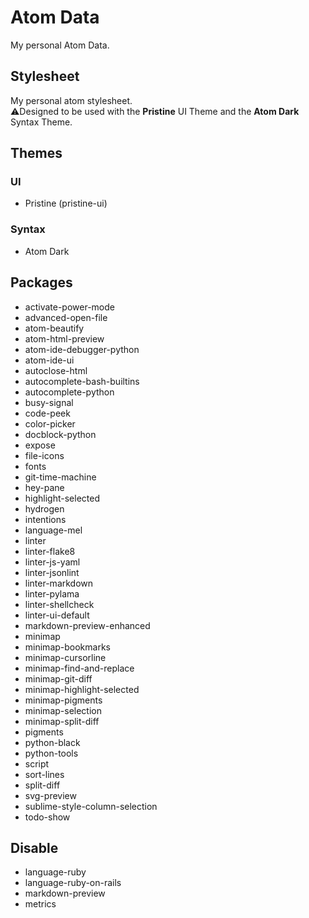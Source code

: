 # Atom Data #
My personal Atom Data.

## Stylesheet ##
My personal atom stylesheet.  
:warning:Designed to be used with the **Pristine** UI Theme and the **Atom Dark** Syntax Theme.

## Themes ##
### UI ###
-   Pristine (pristine-ui)

### Syntax ###
-   Atom Dark

## Packages ##
-   activate-power-mode
-   advanced-open-file
-   atom-beautify
-   atom-html-preview
-   atom-ide-debugger-python
-   atom-ide-ui 
-   autoclose-html
-   autocomplete-bash-builtins
-   autocomplete-python
-   busy-signal
-   code-peek
-   color-picker
-   docblock-python 
-   expose
-   file-icons
-   fonts
-   git-time-machine
-   hey-pane
-   highlight-selected
-   hydrogen
-   intentions
-   language-mel 
-   linter
-   linter-flake8
-   linter-js-yaml
-   linter-jsonlint
-   linter-markdown
-   linter-pylama
-   linter-shellcheck 
-   linter-ui-default
-   markdown-preview-enhanced 
-   minimap
-   minimap-bookmarks
-   minimap-cursorline
-   minimap-find-and-replace
-   minimap-git-diff 
-   minimap-highlight-selected
-   minimap-pigments
-   minimap-selection
-   minimap-split-diff
-   pigments
-   python-black
-   python-tools
-   script
-   sort-lines
-   split-diff
-   svg-preview
-   sublime-style-column-selection 
-   todo-show

## Disable ##
-   language-ruby
-   language-ruby-on-rails
-   markdown-preview
-   metrics
